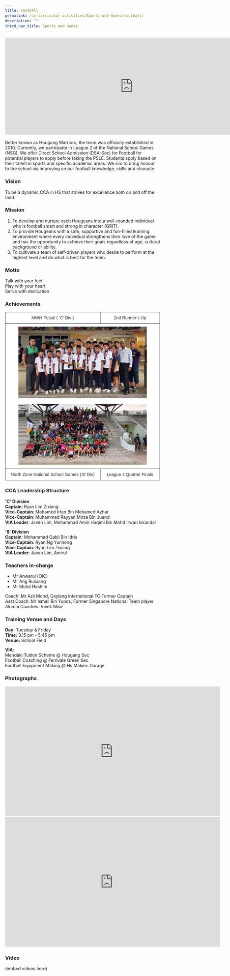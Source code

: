 ```yaml
---
title: Football
permalink: /co-curricular-activities/Sports-and-Games/football/
description: ""
third_nav_title: Sports and Games
---
```

<center><iframe width="830" height="315" src="https://www.youtube.com/embed/Feg_Ruz81YM" title="2022 Football Open House" frameborder="0" allow="accelerometer; autoplay; clipboard-write; encrypted-media; gyroscope; picture-in-picture" allowfullscreen=""></iframe></center>

Better known as Hougang Warriors, the team was officially established in 2010. Currently, we participate in League 2 of the National School Games (NSG). We offer Direct School Admission (DSA-Sec) for Football for potential players to apply before taking the PSLE. Students apply based on their talent in sports and specific academic areas. We aim to bring honour to the school via improving on our football knowledge, skills and characte  

### Vision

To be a dynamic CCA in HS that strives for excellence both on and off the field.

### Mission

1.	To develop and nurture each Hougeans into a well-rounded individual who is football smart and strong in character (GRIT).
2.	To provide Hougeans with a safe, supportive and fun-filled learning environment where every individual strengthens their love of the game and has the opportunity to achieve their goals regardless of age, cultural background or ability.
3.	To cultivate a team of self-driven players who desire to perform at the highest level and do what is best for the team.
  

### Motto
Talk with your feet  
Play with your heart  
Serve with dedication

### Achievements

<style type="text/css">
.tg  {border-collapse:collapse;border-spacing:0;margin:0px auto;}
.tg td{border-color:black;border-style:solid;border-width:1px;font-family:Arial, sans-serif;font-size:14px;
  overflow:hidden;padding:10px 5px;word-break:normal;}
.tg th{border-color:black;border-style:solid;border-width:1px;font-family:Arial, sans-serif;font-size:14px;
  font-weight:normal;overflow:hidden;padding:10px 5px;word-break:normal;}
.tg .tg-2rp9{background-color:#FFF;color:#333;text-align:center;vertical-align:middle}
</style>
<table class="tg">
<tbody>
  <tr>
    <td class="tg-2rp9">MWH Futsal ( ‘C’ Div )</td>
    <td class="tg-2rp9">2nd Runner’s Up</td>
  </tr>
  <tr>
    <td class="tg-2rp9" colspan="2"><img src="/images/fb3.jpeg" style="width:85%"><br><br><img src="/images/fb4.jpeg" style="width:85%"></td>
  </tr>
  <tr>
    <td class="tg-2rp9">North Zone National School Games (‘B’ Div)</td>
    <td class="tg-2rp9">League 4 Quarter Finals</td>
  </tr>
</tbody>
</table>



### CCA Leadership Structure

**'C' Division**   
**Captain**: Ryan Lim Zixiang  
**Vice-Captain**: Mohamed Irfan Bin Mohamed Azhar  
**Vice-Captain**: Muhammad Rayyan Mirza Bin Juandi  
**VIA Leader**: Javen Lim, Mohammad Amin Haqimi Bin Mohd Irwan Iskandar  

**'B' Division**  
**Captain**: Mohammad Qabil Bin Idris  
**Vice-Captain**: Ryan Ng Yunhong  
**Vice-Captain**: Ryan Lim Zixiang  
**VIA Leader**: Javen Lim, Amirul&nbsp;  

### Teachers in-charge

*   Mr Anwarul (OIC)     
*   Mr Ang Ruixiang
*   Mr Muhd Hashim

Coach: Mr Azli Mohd, Geylang International FC Former Captain   
Asst Coach: Mr Ismail Bin Yunos, Former Singapore National Team player   
Alumni Coaches: Vivek Misir

  

### Training Venue and Days

**Day:**&nbsp;Tuesday &amp; Friday   
**Time:**&nbsp;3.15 pm - 5.45 pm   
**Venue:**&nbsp;School Field

  

**VIA**:    
Mendaki Tuition Scheme @ Hougang Sec   
Football Coaching @ Fernvale Green Sec   
Football Equipment Making @ Hs Makers Garage

### Photographs

<center><iframe src="https://docs.google.com/presentation/d/e/2PACX-1vRApeejkWyG8X4urzpSgGqG9FKm0N6LGGSByVH6CO2ExS-8DDcUXDo6GZX-FRCkJvS3NcSFofvnxdwN/embed?start=false&amp;loop=false&amp;delayms=3000" frameborder="0" width="700" height="422" allowfullscreen="true"></iframe></center>


<center><iframe allowfullscreen="true" height="422" width="700" frameborder="0" src="https://docs.google.com/presentation/d/e/2PACX-1vQpSjY_js41e7_R1INsG59dLEcFpD1FRqFN-3wfTS0C0bg2WtUwDLm2bYh5I4BeV8yOVsOUfffUXLoE/embed?start=false&amp;loop=false&amp;delayms=3000"></iframe></center>


### Video

(embed videos here)